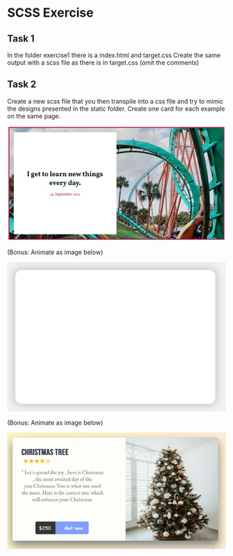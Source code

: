 # SCSS Exercise

## Task 1

In the folder exercise1 there is a index.html and target.css
Create the same output with a scss file as there is in target.css (omit the comments)

## Task 2

Create a new scss file that you then transpile into a css file and try to mimic the
designs presented in the static folder.
Create one card for each example on the same page.

![Card 1](./exercise1/static/example1.png)

(Bonus: Animate as image below)

![Card 2](./exercise1/static/example2.gif)

(Bonus: Animate as image below)

![Card 3](./exercise1/static/example3.gif)
